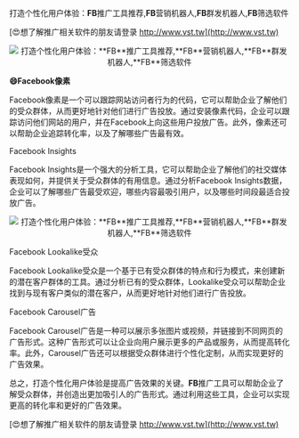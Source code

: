 打造个性化用户体验：**FB**推广工具推荐,**FB**营销机器人,**FB**群发机器人,**FB**筛选软件

[😍想了解推广相关软件的朋友请登录 http://www.vst.tw](http://www.vst.tw)

 <center><img src="https://vst.tw/MP4/tuiguang/png/3.png" alt="打造个性化用户体验：**FB**推广工具推荐,**FB**营销机器人,**FB**群发机器人,**FB**筛选软件"></center>

**😄Facebook像素**

Facebook像素是一个可以跟踪网站访问者行为的代码，它可以帮助企业了解他们的受众群体，从而更好地针对他们进行广告投放。通过安装像素代码，企业可以跟踪访问他们网站的用户，并在Facebook上向这些用户投放广告。此外，像素还可以帮助企业追踪转化率，以及了解哪些广告最有效。

Facebook Insights

Facebook Insights是一个强大的分析工具，它可以帮助企业了解他们的社交媒体表现如何，并提供关于受众群体的有用信息。通过分析Facebook Insights数据，企业可以了解哪些广告最受欢迎，哪些内容最吸引用户，以及哪些时间段最适合投放广告。

 <center><img src="https://vst.tw/MP4/tuiguang/png/3.png" alt="打造个性化用户体验：**FB**推广工具推荐,**FB**营销机器人,**FB**群发机器人,**FB**筛选软件"></center>

Facebook Lookalike受众

Facebook Lookalike受众是一个基于已有受众群体的特点和行为模式，来创建新的潜在客户群体的工具。通过分析已有的受众群体，Lookalike受众可以帮助企业找到与现有客户类似的潜在客户，从而更好地针对他们进行广告投放。

Facebook Carousel广告

Facebook Carousel广告是一种可以展示多张图片或视频，并链接到不同网页的广告形式。这种广告形式可以让企业向用户展示更多的产品或服务，从而提高转化率。此外，Carousel广告还可以根据受众群体进行个性化定制，从而实现更好的广告效果。

总之，打造个性化用户体验是提高广告效果的关键。**FB**推广工具可以帮助企业了解受众群体，并创造出更加吸引人的广告形式。通过利用这些工具，企业可以实现更高的转化率和更好的广告效果。

[😍想了解推广相关软件的朋友请登录 http://www.vst.tw](http://www.vst.tw)



